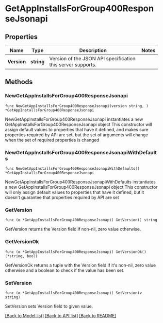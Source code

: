 # GetAppInstallsForGroup400ResponseJsonapi

## Properties

Name | Type | Description | Notes
------------ | ------------- | ------------- | -------------
**Version** | **string** | Version of the JSON API specification this server supports. | 

## Methods

### NewGetAppInstallsForGroup400ResponseJsonapi

`func NewGetAppInstallsForGroup400ResponseJsonapi(version string, ) *GetAppInstallsForGroup400ResponseJsonapi`

NewGetAppInstallsForGroup400ResponseJsonapi instantiates a new GetAppInstallsForGroup400ResponseJsonapi object
This constructor will assign default values to properties that have it defined,
and makes sure properties required by API are set, but the set of arguments
will change when the set of required properties is changed

### NewGetAppInstallsForGroup400ResponseJsonapiWithDefaults

`func NewGetAppInstallsForGroup400ResponseJsonapiWithDefaults() *GetAppInstallsForGroup400ResponseJsonapi`

NewGetAppInstallsForGroup400ResponseJsonapiWithDefaults instantiates a new GetAppInstallsForGroup400ResponseJsonapi object
This constructor will only assign default values to properties that have it defined,
but it doesn't guarantee that properties required by API are set

### GetVersion

`func (o *GetAppInstallsForGroup400ResponseJsonapi) GetVersion() string`

GetVersion returns the Version field if non-nil, zero value otherwise.

### GetVersionOk

`func (o *GetAppInstallsForGroup400ResponseJsonapi) GetVersionOk() (*string, bool)`

GetVersionOk returns a tuple with the Version field if it's non-nil, zero value otherwise
and a boolean to check if the value has been set.

### SetVersion

`func (o *GetAppInstallsForGroup400ResponseJsonapi) SetVersion(v string)`

SetVersion sets Version field to given value.



[[Back to Model list]](../README.md#documentation-for-models) [[Back to API list]](../README.md#documentation-for-api-endpoints) [[Back to README]](../README.md)


